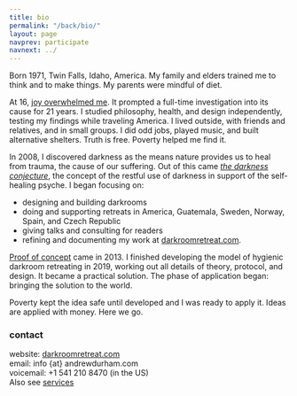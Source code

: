 ```yaml
---
title: bio
permalink: "/back/bio/"
layout: page
navprev: participate
navnext: ../
---
```


Born 1971, Twin Falls, Idaho, America. My family and elders trained me to think and to make things. My parents were mindful of diet.

At 16, [joy overwhelmed me](/darkness-conjecture/rapture). It prompted a full-time investigation into its cause for 21 years. I studied philosophy, health, and design independently, testing my findings while traveling America. I lived outside, with friends and relatives, and in small groups. I did odd jobs, played music, and built alternative shelters. Truth is free. Poverty helped me find it.

In 2008, I discovered darkness as the means nature provides us to heal from trauma, the cause of our suffering. Out of this came [_the darkness conjecture_](/darkness-conjecture/), the concept of the restful use of darkness in support of the self​-healing psyche. I began focusing on:

- designing and building darkrooms
- doing and supporting retreats in America, Guatemala, Sweden, Norway, Spain, and Czech Republic
- giving talks and consulting for readers
- refining and documenting my work at [darkroomretreat.com](/). 

[Proof of concept](/reports/2x3-day) came in 2013. I finished developing the model of hygienic darkroom retreating in 2019, working out all details of theory, protocol, and design. It became a practical solution. The phase of application began: bringing the solution to the world.

Poverty kept the idea safe until developed and I was ready to apply it. Ideas are applied with money. Here we go.

### contact

website: [darkroomretreat.com](/)  
email: info {at} andrewdurham.com  
voicemail: +1 541 210 8470 (in the US)  
Also see [services](/back/services/)
